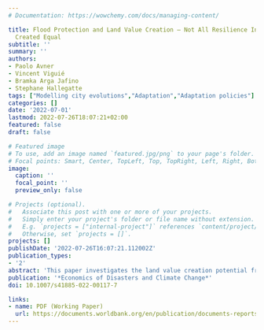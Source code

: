 ```yaml
---
# Documentation: https://wowchemy.com/docs/managing-content/

title: Flood Protection and Land Value Creation – Not All Resilience Investments Are
  Created Equal
subtitle: ''
summary: ''
authors:
- Paolo Avner
- Vincent Viguié
- Bramka Arga Jafino
- Stephane Hallegatte
tags: ["Modelling city evolutions","Adaptation","Adaptation policies"]
categories: []
date: '2022-07-01'
lastmod: 2022-07-26T18:07:21+02:00
featured: false
draft: false

# Featured image
# To use, add an image named `featured.jpg/png` to your page's folder.
# Focal points: Smart, Center, TopLeft, Top, TopRight, Left, Right, BottomLeft, Bottom, BottomRight.
image:
  caption: ''
  focal_point: ''
  preview_only: false

# Projects (optional).
#   Associate this post with one or more of your projects.
#   Simply enter your project's folder or file name without extension.
#   E.g. `projects = ["internal-project"]` references `content/project/deep-learning/index.md`.
#   Otherwise, set `projects = []`.
projects: []
publishDate: '2022-07-26T16:07:21.112002Z'
publication_types:
- '2'
abstract: 'This paper investigates the land value creation potential from flood mitigation investments in a theoretical and applied setting, using the urban area of Buenos Aires as a case study. It contributes to the literature on the wider economic benefits of government interventions and the dividends of resilience investments. Using a simple urban economics framework that represents land and housing markets, it finds that not all flood mitigation interventions display the same potential for land value creation: where land is more valuable (city centers for example), the benefits of resilience are higher. The paper also provides ranges for land value creation potential from the flood mitigation works in Buenos Aires under various model specifications. Although the estimates vary largely depending on model parameters and specifications, in many cases the land value creation would be sufficient to justify the investments. This result is robust even in the closed city configuration with conservative flood damage estimates, providing that the parameters remain reasonably close to the values obtained from the calibration. Finally, acknowledging that fully calibrating and running an urban simulation model is data greedy and time intensive – even a simple model as proposed here – this research also proposes reduced form expressions that can provide approximations for land value creation from flood mitigation investments and can be used in operational contexts.'
publication: '*Economics of Disasters and Climate Change*'
doi: 10.1007/s41885-022-00117-7

links:
- name: PDF (Working Paper)
  url: https://documents.worldbank.org/en/publication/documents-reports/documentdetail/489851627570942811/flood-protection-and-land-value-creation-not-all-resilience-investments-are-created-equal
---
```

